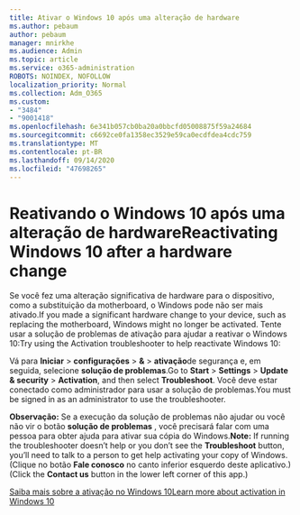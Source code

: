 ```yaml
---
title: Ativar o Windows 10 após uma alteração de hardware
ms.author: pebaum
author: pebaum
manager: mnirkhe
ms.audience: Admin
ms.topic: article
ms.service: o365-administration
ROBOTS: NOINDEX, NOFOLLOW
localization_priority: Normal
ms.collection: Adm_O365
ms.custom:
- "3484"
- "9001418"
ms.openlocfilehash: 6e341b057cb0ba20a0bbcfd05008875f59a24684
ms.sourcegitcommit: c6692ce0fa1358ec3529e59ca0ecdfdea4cdc759
ms.translationtype: MT
ms.contentlocale: pt-BR
ms.lasthandoff: 09/14/2020
ms.locfileid: "47698265"
---
```

# <a name="reactivating-windows-10-after-a-hardware-change"></a><span data-ttu-id="734bc-102">Reativando o Windows 10 após uma alteração de hardware</span><span class="sxs-lookup"><span data-stu-id="734bc-102">Reactivating Windows 10 after a hardware change</span></span>

<span data-ttu-id="734bc-103">Se você fez uma alteração significativa de hardware para o dispositivo, como a substituição da motherboard, o Windows pode não ser mais ativado.</span><span class="sxs-lookup"><span data-stu-id="734bc-103">If you made a significant hardware change to your device, such as replacing the motherboard, Windows might no longer be activated.</span></span> <span data-ttu-id="734bc-104">Tente usar a solução de problemas de ativação para ajudar a reativar o Windows 10:</span><span class="sxs-lookup"><span data-stu-id="734bc-104">Try using the Activation troubleshooter to help reactivate Windows 10:</span></span>

<span data-ttu-id="734bc-105">Vá para **Iniciar**  >  **configurações**  >  **&**  >  **ativação**de segurança e, em seguida, selecione **solução de problemas**.</span><span class="sxs-lookup"><span data-stu-id="734bc-105">Go to **Start** > **Settings** > **Update & security** > **Activation**, and then select **Troubleshoot**.</span></span> <span data-ttu-id="734bc-106">Você deve estar conectado como administrador para usar a solução de problemas.</span><span class="sxs-lookup"><span data-stu-id="734bc-106">You must be signed in as an administrator to use the troubleshooter.</span></span>

<span data-ttu-id="734bc-107">**Observação:** Se a execução da solução de problemas não ajudar ou você não vir o botão **solução de problemas** , você precisará falar com uma pessoa para obter ajuda para ativar sua cópia do Windows.</span><span class="sxs-lookup"><span data-stu-id="734bc-107">**Note:** If running the troubleshooter doesn’t help or you don’t see the **Troubleshoot** button, you’ll need to talk to a person to get help activating your copy of Windows.</span></span> <span data-ttu-id="734bc-108">(Clique no botão **Fale conosco** no canto inferior esquerdo deste aplicativo.)</span><span class="sxs-lookup"><span data-stu-id="734bc-108">(Click the **Contact us** button in the lower left corner of this app.)</span></span>

[<span data-ttu-id="734bc-109">Saiba mais sobre a ativação no Windows 10</span><span class="sxs-lookup"><span data-stu-id="734bc-109">Learn more about activation in Windows 10</span></span>](https://support.microsoft.com/help/12440/windows-10-activate)
